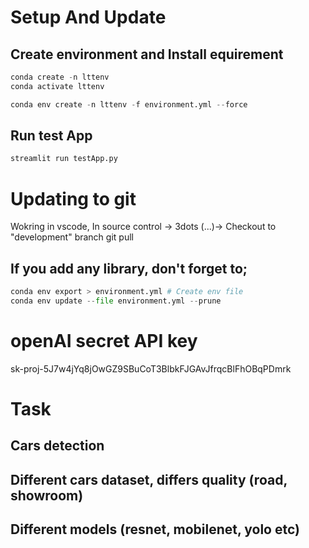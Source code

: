 # Setup And Update
## Create environment and Install equirement
```python
conda create -n lttenv
conda activate lttenv

conda env create -n lttenv -f environment.yml --force
```

## Run test App
```python
streamlit run testApp.py
```

# Updating to git
Wokring in vscode, In source control -> 3dots (...)-> Checkout to "development" branch
git pull 


## If you add any library, don't forget to;
```python
conda env export > environment.yml # Create env file
conda env update --file environment.yml --prune

```

# openAI secret API key
sk-proj-5J7w4jYq8jOwGZ9SBuCoT3BlbkFJGAvJfrqcBlFhOBqPDmrk

# Task
## Cars detection
## Different cars dataset, differs quality (road, showroom)
## Different models (resnet, mobilenet, yolo etc)


